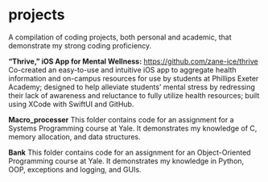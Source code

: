 # projects
A compilation of coding projects, both personal and academic, that demonstrate my strong coding proficiency.

**“Thrive,” iOS App for Mental Wellness:** https://github.com/zane-ice/thrive
Co-created an easy-to-use and intuitive iOS app to aggregate health information and on-campus resources for use by students at Phillips Exeter Academy; designed to help alleviate students’ mental stress by redressing their lack of awareness and reluctance to fully utilize health resources; built using XCode with SwiftUI and GitHub.

**Macro_processer**
This folder contains code for an assignment for a Systems Programming course at Yale. It demonstrates my knowledge of C, memory allocation, and data structures.

**Bank**
This folder contains code for an assignment for an Object-Oriented Programming course at Yale. It demonstrates my knowledge in Python, OOP, exceptions and logging, and GUIs.
